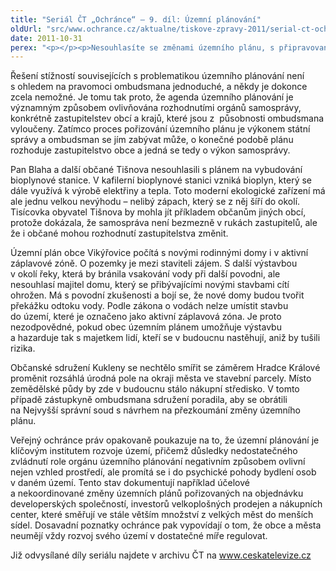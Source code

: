 ```yaml
---
title: "Seriál ČT „Ochránce“ – 9. díl: Územní plánování"
oldUrl: "src/www.ochrance.cz/aktualne/tiskove-zpravy-2011/serial-ct-ochrance-9-dil-uzemni-planovani-1"
date: 2011-10-31
perex: "<p></p><p>Nesouhlasíte se změnami územního plánu, s připravovanou výstavbou nebo sami chcete změnit územní plán? O tom bude 9. díl pořadu Ochránce vysílaný na ČT2 v úterý 1. 11. v 17:20 hod a v repríze ve středu 2. 11. v 9:35. </p>"
---
```


<!-- imported from the old website -->

<p>Řešení stížností souvisejících s problematikou územního plánování není s ohledem na pravomoci ombudsmana jednoduché, a někdy je dokonce zcela nemožné. Je tomu tak proto, že agenda územního plánování je významným způsobem ovlivňována rozhodnutími orgánů samosprávy, konkrétně zastupitelstev obcí a krajů, které jsou z  působnosti ombudsmana vyloučeny. Zatímco proces pořizování územního plánu je výkonem státní správy a ombudsman se jím zabývat může, o konečné podobě plánu rozhoduje zastupitelstvo obce a jedná se tedy o výkon samosprávy. </p><p>Pan Blaha a další občané Tišnova nesouhlasili s plánem na vybudování bioplynové stanice. V kafilerní bioplynové stanici vzniká bioplyn, který se dále využívá k výrobě elektřiny a tepla. Toto moderní ekologické zařízení má ale jednu velkou nevýhodu &ndash; nelibý zápach, který se z něj šíří do okolí. Tisícovka obyvatel Tišnova by mohla jít příkladem občanům jiných obcí, protože dokázala, že samospráva není bezmezně v rukách zastupitelů, ale že i občané mohou rozhodnutí zastupitelstva změnit.</p><p>Územní plán obce Vikýřovice počítá s novými rodinnými domy i v aktivní záplavové zóně. O pozemky je mezi staviteli zájem. S další výstavbou v okolí řeky, která by bránila vsakování vody při další povodni, ale nesouhlasí majitel domu, který se přibývajícími novými stavbami cítí ohrožen. Má s povodní zkušenosti a bojí se, že nové domy budou tvořit překážku odtoku vody. Podle zákona o vodách nelze umístit stavbu do území, které je označeno jako aktivní záplavová zóna. Je proto nezodpovědné, pokud obec územním plánem umožňuje výstavbu a hazarduje tak s majetkem lidí, kteří se v budoucnu nastěhují, aniž by tušili rizika.</p><p>Občanské sdružení Kukleny se nechtělo smířit se záměrem Hradce Králové proměnit rozsáhlá úrodná pole na okraji města ve stavební parcely. Místo zemědělské půdy by zde v budoucnu stálo nákupní středisko. V tomto případě zástupkyně ombudsmana sdružení poradila, aby se obrátili na Nejvyšší správní soud s návrhem na přezkoumání změny územního plánu.</p><p>Veřejný ochránce práv opakovaně poukazuje na to, že územní plánování je klíčovým institutem rozvoje území, přičemž důsledky nedostatečného zvládnutí role orgánu územního plánování negativním způsobem ovlivní nejen vzhled prostředí, ale promítá se i do psychické pohody bydlení osob v daném území. Tento stav dokumentují například účelové a nekoordinované změny územních plánů pořizovaných na objednávku developerských společností, investorů velkoplošných prodejen a nákupních center, které směřují ve stále větším množství z velkých měst do menších sídel. Dosavadní poznatky ochránce pak vypovídají o tom, že obce a města neumějí vždy rozvoj svého území v dostatečné míře regulovat.</p>Již odvysílané díly seriálu najdete v archivu ČT na <a title="Otevření do nového okna" href="http://www.ceskatelevize.cz/" target="_blank">www.ceskatelevize.cz</a> <img alt="" src="https://www.ochrance.cz/typo3/ext/od_linkdesc/icons/external.gif" class="od_linkdesc_icon_external" />
